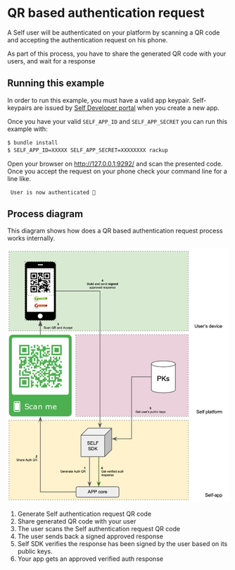 # QR based authentication request

A Self user will be authenticated on your platform by scanning a QR code and accepting the authentication request on his phone.

As part of this process, you have to share the generated QR code with your users, and wait for a response

## Running this example

In order to run this example, you must have a valid app keypair. Self-keypairs are issued by [Self Developer portal](https://developer.selfid.net/) when you create a new app.

Once you have your valid `SELF_APP_ID` and `SELF_APP_SECRET` you can run this example with:

```bash
$ bundle install
$ SELF_APP_ID=XXXXX SELF_APP_SECRET=XXXXXXXX rackup
```

Open your browser on http://127.0.0.1:9292/ and scan the presented code. Once you accept the request on your phone check your command line for a line like.

```
 User is now authenticated 🤘
```

## Process diagram

This diagram shows how does a QR based authentication request process works internally.

![Diagram](diagram.png)

1. Generate Self authentication request QR code
2. Share generated QR code with your user
3. The user scans the Self authentication request QR code
4. The user sends back a signed approved response
5. Self SDK verifies the response has been signed by the user based on its public keys.
6. Your app gets an approved verified auth response

